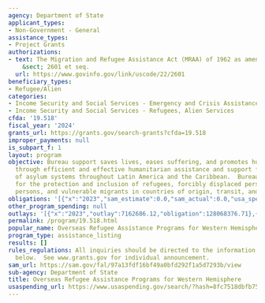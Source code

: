 ```yaml
---
agency: Department of State
applicant_types:
- Non-Government - General
assistance_types:
- Project Grants
authorizations:
- text: The Migration and Refugee Assistance Act (MRAA) of 1962 as amended. 22 U.S.C.
    &sect; 2601 et seq.
  url: https://www.govinfo.gov/link/uscode/22/2601
beneficiary_types:
- Refugee/Alien
categories:
- Income Security and Social Services - Emergency and Crisis Assistance
- Income Security and Social Services - Refugees, Alien Services
cfda: '19.518'
fiscal_year: '2024'
grants_url: https://grants.gov/search-grants?cfda=19.518
improper_payments: null
is_subpart_f: 1
layout: program
objective: Bureau support saves lives, eases suffering, and promotes human dignity
  through efficient and effective humanitarian assistance and support for strengthening
  of asylum systems throughout Latin America and the Caribbean.  Bureau advocates
  for the protection and inclusion of refugees, forcibly displaced persons, stateless
  persons, and vulnerable migrants in countries of origin, transit, and destination.
obligations: '[{"x":"2023","sam_estimate":0.0,"sam_actual":0.0,"usa_spending_actual":125632148.21},{"x":"2024","sam_estimate":0.0,"sam_actual":0.0,"usa_spending_actual":110144892.58},{"x":"2025","sam_estimate":0.0,"sam_actual":0.0,"usa_spending_actual":-430056.42}]'
other_program_spending: null
outlays: '[{"x":"2023","outlay":7162686.12,"obligation":128068376.71},{"x":"2024","outlay":-86894.85,"obligation":110326056.53},{"x":"2025","outlay":16810.95,"obligation":-55189.05}]'
permalink: /program/19.518.html
popular_name: Overseas Refugee Assistance Programs for Western Hemisphere
program_type: assistance_listing
results: []
rules_regulations: All inquiries should be directed to the information contacts listed
  below.  See www.grants.gov for individual announcement.
sam_url: https://sam.gov/fal/97a13fdf16bf49a0bfd292f1a5d7293b/view
sub-agency: Department of State
title: Overseas Refugee Assistance Programs for Western Hemisphere
usaspending_url: https://www.usaspending.gov/search/?hash=8fc7518dbfb75047832940d677e10339
---
```

